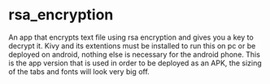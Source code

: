 # rsa_encryption
An app that encrypts text file using rsa encryption and gives you a key to decrypt it.
Kivy and its extentions must be installed to run this on pc or be deployed on android, nothing else is necessary for the android phone.
This is the app version that is used in order to be deployed as an APK, the sizing of the tabs and fonts will look very big off.
